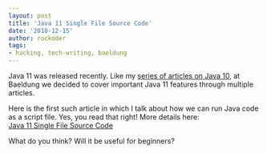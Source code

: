 ```yaml
---
layout: post
title: 'Java 11 Single File Source Code'
date: '2018-12-15'
author: rockoder
tags:
- hacking, tech-writing, baeldung
---
```


Java 11 was released recently. Like my [series of articles on Java 10](http://www.baeldung.com/java-10-overview), at Baeldung we decided to cover important Java 11 features through multiple articles. 

Here is the first such article in which I talk about how we can run Java code as a script file. Yes, you read that right! More details here:  
[Java 11 Single File Source Code](https://www.baeldung.com/java-single-file-source-code)

What do you think? Will it be useful for beginners?